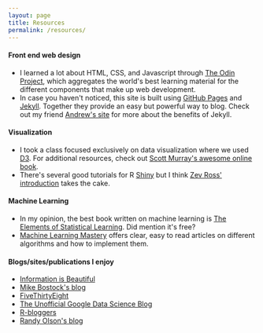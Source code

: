 ```yaml
---
layout: page
title: Resources
permalink: /resources/
---
```


#### Front end web design

* I learned a lot about HTML, CSS, and Javascript through [The Odin Project](http://www.theodinproject.com/courses?ref=home), which aggregates the world's best learning material for the different components that make up web development.
* In case you haven't noticed, this site is built using [GitHub Pages](https://pages.github.com/) and [Jekyll](https://jekyllrb.com/). Together they provide an easy but powerful way to blog. Check out my friend [Andrew's site](http://dkmehrmann.github.io/blog/2016/03/19/welcome-to-jekyll.html) for more about the benefits of Jekyll.

#### Visualization

* I took a class focused exclusively on data visualization where we used [D3](https://d3js.org/). For additional resources, check out [Scott Murray's awesome online book](http://chimera.labs.oreilly.com/books/1230000000345/index.html).
* There's several good tutorials for R [Shiny](http://shiny.rstudio.com/) but I think [Zev Ross' introduction](http://zevross.com/blog/2016/04/19/r-powered-web-applications-with-shiny-a-tutorial-and-cheat-sheet-with-40-example-apps/) takes the cake.

#### Machine Learning

* In my opinion, the best book written on machine learning is [The Elements of Statistical Learning](http://statweb.stanford.edu/~tibs/ElemStatLearn/). Did mention it's free?
* [Machine Learning Mastery](http://machinelearningmastery.com/blog/) offers clear, easy to read articles on different algorithms and how to implement them.

#### Blogs/sites/publications I enjoy

* [Information is Beautiful](http://www.informationisbeautiful.net/)
* [Mike Bostock's blog](https://bost.ocks.org/mike/)
* [FiveThirtyEight](http://fivethirtyeight.com/)
* [The Unofficial Google Data Science Blog](http://www.unofficialgoogledatascience.com/)
* [R-bloggers](https://www.r-bloggers.com/)
* [Randy Olson's blog](http://www.randalolson.com/)


